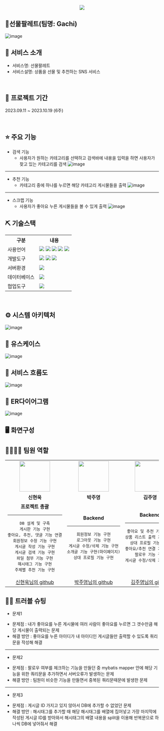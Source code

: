 <div align= "center">
    <img src="https://capsule-render.vercel.app/api?type=waving&color=3F51B5&height=160&text=Team%20Gachi의%20프로젝트%20입니다.&animation=&fontColor=fff&fontSize=60" />
</div>

## 📎선물팔레트(팀명: Gachi)
![image](https://github.com/2023-SMHRD-KDT-AI-3/Gachi/assets/140151815/afc4de62-49f1-40f9-bb45-de9a3465f2d9)


## 👀 서비스 소개
* 서비스명:  선물팔레트
* 서비스설명: 상품을 선물 및 추천하는 SNS 서비스


<br>


## 📅 프로젝트 기간
2023.09.11 ~ 2023.10.19 (6주)


<br>


## ⭐ 주요 기능

* 검색 기능
    - 사용자가 원하는 카테고리를 선택하고 검색바에 내용을 입력을 하면 사용자가 찾고 있는 카테고리를 검색 ![image](https://github.com/2023-SMHRD-KDT-AI-3/Gachi/assets/140151815/a8f3fa35-59b9-43fd-9873-0bef23db8475)

<hr>

* 추천 기능
    - 카테고리 중에 하나를 누르면 해당 카테고리 게시물들을 출력 ![image](https://github.com/2023-SMHRD-KDT-AI-3/Gachi/assets/140151815/40bbb9c1-8651-4dc3-98a7-4ff541747c75)
  
<hr>

* 스크랩 기능
    - 사용자가 좋아요 누른 게시물들을 볼 수 있게 출력 ![image](https://github.com/2023-SMHRD-KDT-AI-3/Gachi/assets/140151815/33dc56bd-0a73-41b1-a3e5-0542f0209bf7)
  

## ⛏ 기술스택
<table>
    <tr>
        <th>구분</th>
        <th>내용</th>
    </tr>
    <tr>
        <td>사용언어</td>
        <td>
            <img src="https://img.shields.io/badge/Java-007396?style=for-the-badge&logo=java&logoColor=white"/>
            <img src="https://img.shields.io/badge/Python-3776AB?style=for-the-badge&logo=Python&logoColor=white"/> 
            <img src="https://img.shields.io/badge/HTML5-E34F26?style=for-the-badge&logo=HTML5&logoColor=white"/>
            <img src="https://img.shields.io/badge/CSS3-1572B6?style=for-the-badge&logo=CSS3&logoColor=white"/>
            <img src="https://img.shields.io/badge/JavaScript-F7DF1E?style=for-the-badge&logo=JavaScript&logoColor=white"/>
        </td>
    </tr>
    <tr>
        <td>개발도구</td>
        <td>
            <img src="https://img.shields.io/badge/Eclipse-2C2255?style=for-the-badge&logo=Eclipse&logoColor=white"/>
            <img src="https://img.shields.io/badge/VSCode-007ACC?style=for-the-badge&logo=VisualStudioCode&logoColor=white"/>
            <img src="https://img.shields.io/badge/Jupyter-F37626?style=for-the-badge&logo=Jupyter&logoColor=white"/>
        </td>
    </tr>
    <tr>
        <td>서버환경</td>
        <td>
            <img src="https://img.shields.io/badge/Apache Tomcat-D22128?style=for-the-badge&logo=Apache Tomcat&logoColor=white"/>
        </td>
    </tr>
    <tr>
        <td>데이터베이스</td>
        <td>
            <img src="https://img.shields.io/badge/MySQL-4479A1?style=for-the-badge&logo=MySQL&logoColor=white"/> 
        </td>
    </tr>
    <tr>
        <td>협업도구</td>
        <td>
            <img src="https://img.shields.io/badge/GitHub-181717?style=for-the-badge&logo=GitHub&logoColor=white"/>
        </td>
    </tr>
</table>


<br>

## ⚙ 시스템 아키텍처
![image](https://github.com/2023-SMHRD-KDT-AI-3/Gachi/assets/140151815/dd829a53-8489-4294-ba8a-8769391f37d3)


## 📌 유스케이스
![image](https://github.com/2023-SMHRD-KDT-AI-3/Gachi/assets/140151815/64c37ee1-c498-44e7-8ef7-a70105077975)


## 📌 서비스 흐름도
![image](https://github.com/2023-SMHRD-KDT-AI-3/Gachi/assets/140151815/f7975dd9-8f0c-49e1-93ce-7c6f1630249d)


## 📌 ER다이어그램
![image](https://github.com/2023-SMHRD-KDT-AI-3/Gachi/assets/140151815/a274926e-6ee4-4d13-b8e3-4240853c0781)


## 🖥 화면구성

## 👨‍👩‍👦‍👦 팀원 역할
<table>
  <tr>
    <td align="center"><img src="C:\Users\smhrd\Downloads\JPG 파일" width="100" height="100"/></td>
    <td align="center"><img src="<https://github.com/2023-SMHRD-KDT-AI-3/Gachi/assets/140151815/08a2b3d6-6fdb-4dc8-9ee0-91c290807078>" width="100" height="100"/></td>
    <td align="center"><img src="https://mblogthumb-phinf.pstatic.net/20160127_177/krazymouse_1453865104404DjQIi_PNG/%C4%AB%C4%AB%BF%C0%C7%C1%B7%BB%C1%EE_%B6%F3%C0%CC%BE%F0.png?type=w2" width="100" height="100"/></td>
    <td align="center"><img src="https://i.pinimg.com/236x/ed/bb/53/edbb53d4f6dd710431c1140551404af9.jpg" width="100" height="100"/></td>
    <td align="center"><img src="https://pbs.twimg.com/media/B-n6uPYUUAAZSUx.png" width="100" height="100"/></td>
  </tr>
  <tr>
    <td align="center"><strong>신현욱</strong></td>
    <td align="center"><strong>박주영</strong></td>
    <td align="center"><strong>김주영</strong></td>
    <td align="center"><strong>윤대호</strong></td>
    <td align="center"><strong>박조시아</strong></td>
  </tr>
  <tr>
    <td align="center">
        <strong>프로젝트 총괄</strong>
        <hr>
        <pre>DB 설계 및 구축
게시판 기능 구현
좋아요, 추천, 댓글 기능 연결
회원정보 수정 기능 구현
게시글 작성 기능 구현
게시글 검색 기능 구현
파일 첨부 기능 구현
해시태그 기능 구현
주제별 추천 기능 구현</pre>
    </td>
    <td align="center"><strong>Backend</strong>
        <hr>
        <pre>회원정보 기능 구현
로그아웃 기능 구현
게시글 수정/삭제 기능 구현
소개글 기능 구현(마이페이지)
상대 프로필 기능 구현</pre></td>
    <td align="center"><strong>Backend</strong>
        <hr>
        <pre>좋아요 및 추천 기능 구현
상품 리스트 출력 기능 구현
상대 프로필 기능 구현
좋아요/추천 연결 기능 구현
팔로우 기능 구현
게시글 수정/삭제 기능 구현</pre></td>
    <td align="center"><strong>Frontend</strong>
        <hr>
        <pre>회원정보 페이지 구현
메인 페이지 구현
상품 리스트 및 이미지 크롤링
댓글창 구성 구현</pre></td>
    <td align="center"><strong>Frontend</strong>
        <hr>
        <pre>메인 페이지 구현
 마이 페이지 구현
게시글작성 페이지 구현
회원정보 수정 페이지 구현
피드 구성 구현
상품리스트 페이지 구현
검색 관련 페이지 구현</pre></td>
  </tr>

    
  <tr>
    <td align="center"><a href="https://github.com/hw-Shin" target='_blank'>신현욱님의 github</a></td>
    <td align="center"><a href="https://github.com/Zuzzang" target='_blank'>박주영님의 github</a></td>
    <td align="center"><a href="https://github.com/Kimz00" target='_blank'>김주영님의 github</a></td>
    <td align="center"><a href="https://github.com/dao7179" target='_blank'>윤대호님의 github</a></td>
    <td align="center"><a href="https://github.com/jrjosh1207" target='_blank'>박조시아님의 github</a></td>
  </tr>
</table>

## 🤾‍♂️ 트러블 슈팅
* 문제1<br>
- 문제점 : 내가 좋아요를 누른 게시물에 여러 사람이 좋아요를 누르면 그 갯수만큼 해당 게시물이 출력되는 문제
- 해결 방안 : 좋아요를 누른 아이디가 내 아이디인 게시글들만 출력할 수 있도록 쿼리문을 작성해 해결

<hr>
 
* 문제2<br>
- 문제점 : 팔로우 여부를 체크하는 기능을 만들던 중 mybatis mapper 안에 해당 기능을 위한 쿼리문을 추가하면서 서버오류가 발생하는 문제
- 해결 방안 : 팀원이 비슷한 기능을 만들면서 중복된 쿼리문때문에 발생한 문제

<hr>

* 문제3<br>
- 문제점 : 게시글 ID 가지고 있지 않아서 DB에 추가할 수 없었던 문제
- 해결 방안 : 해시태그를 추가할 때 해당 해시태그를 배열에 집어넣고 가장 마지막에 작성된 게시글 ID를 받아와서 해시태그의 배열 내용을 split을 이용해 반복문으로 하나씩 DB에 넣어줘서 해결 

